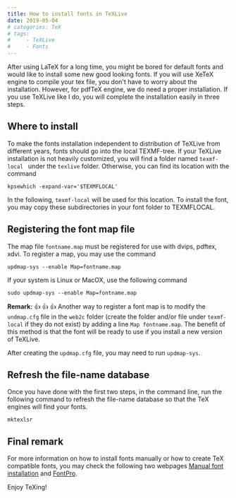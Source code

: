 ```yaml
---
title: How to install fonts in TeXLive
date: 2019-05-04
# categories: TeX
# tags: 
#     - TeXLive
#     - Fonts
---
```


After using LaTeX for a long time, you might be bored for default fonts and would like to install some new good looking fonts. If you will use XeTeX engine to compile your tex file, you don't have to worry about the installation. However, for pdfTeX engine, we do need a proper installation. If you use TeXLive like I do, you will complete the installation easily in three steps.

## Where to install

To make the fonts installation independent to distribution of TeXLive from different years, fonts should go into the local TEXMF-tree.  If your TeXLive installation is not heavily customized, you will find a folder named `texmf-local ` under the `texlive` folder.  Otherwise, you can find its location with the command 

```
kpsewhich -expand-var='$TEXMFLOCAL'
```

In the following, `texmf-local` will be used for this location.  To install the font, you may copy these subdirectories in your font folder to TEXMFLOCAL. 

## Registering the font map file

The map file `fontname.map` must be registered for use with dvips, pdftex, xdvi. To register a map, you may use the command 

```
updmap-sys --enable Map=fontname.map
```

If your system is Linux or MacOX, use the following command
```
sudo updmap-sys --enable Map=fontname.map
```

**Remark:** 👍 👍 👍 Another way to register a font map is to modify the `undmap.cfg` file in the `web2c` folder (create the folder and/or file under `texmf-local` if they do not exist) by adding a line `Map fontname.map`. The benefit of this method is that the font will be ready to use if you install a new version of TeXLive.

After creating the `updmap.cfg` file, you may need to run `updmap-sys`.

## Refresh the file-name database

Once you have done with the first two steps, in the command line, run the following command to refresh the file-name database so that the TeX engines will find your fonts.

```
mktexlsr
```



## Final remark

For more information on how to install fonts manually or how to create TeX compatible fonts,  you may check the following two webpages [Manual font installation](https://tex.stackexchange.com/questions/88423/manual-font-installation) and [FontPro](https://github.com/sebschub/FontPro).

Enjoy TeXing!